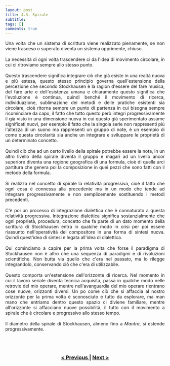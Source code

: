 ```yaml
---
layout: post
title: 4.3. Spirale
subtitle:
tags: []
comments: true
---
```

<p style="text-align:justify;">
Una volta che un sistema di scrittura viene realizzato pienamente, se non viene trasceso o superato diventa un sistema opprimente, chiuso.
<br>
<br>
La necessità di ogni volta trascendere ci da l'idea di movimento circolare, in cui ci ritroviamo sempre allo stesso punto.
<br>
<br>
Questo trascendere significa integrare ciò che già esiste in una realtà nuova e più estesa, questo stesso principio governa quell'estensione della percezione che secondo Stockhausen è la ragion d'essere del fare musica, del fare arte e dell'esistenza umana e chiaramente questo significa che l'evoluzione è continua, quindi benché il movimento di ricerca, individuazione, sublimazione dei metodi e delle pratiche esistenti sia circolare, cioè ritorna  sempre un punto di partenza in cui bisogna sempre ricominciare da capo, il fatto che tutto questo però integri progressivamente il già visto in una dimensione nuova in cui questo già sperimentato assume significati nuovi, per esempio il fatto che la singola serie non rappresenti più l'altezza di un suono ma rappresenti un gruppo di note, è un esempio di come questa circolarità sia anche un integrare e sviluppare le proprietà di un determinato concetto.
<br>
<br>
Quindi ciò che ad un certo livello della spirale potrebbe essere la nota, in un altro livello della spirale diventa il gruppo e magari ad un livello ancor superiore diventa una regione geografica di una formula, cioè di quella arci partitura che genera poi la composizione in quei pezzi che sono fatti con il metodo della formula.
<br>
<br>
Si realizza nel concetto di spirale la relatività progressiva, cioè il fatto che ogni cosa è connessa alla precedente ma in un modo che tende ad integrare progressivamente e non semplicemente sostituendo i metodi precedenti.
<br>
<br>
C'è poi un processo di integrazione dialettica che è connaturato a questa relatività progressiva. Integrazione dialettica significa sostanzialmente che ogni proprietà, procedura, concetto che fa parte di un dato momento della scrittura di Stockhausen entra in qualche modo in crisi per poi essere riassunto nell'operatività del compositore in una forma di sintesi nuova. Quindi quest'idea di sintesi è legata all'idea di dialettica.
<br>
<br>
Qui cominciamo a capire per la prima volta che forse il paradigma di Stockhausen non è altro che una sequenza di paradigmi e di rivoluzioni scientifiche. Non butta via quello che c'era nel passato, ma lo rilegge integrandolo, conservando ciò che c'era di utilizzabile.
<br>
<br>
Questo comporta un'estensione dell'orizzonte di ricerca. Nel momento in cui il lavoro seriale diventa tecnica acquisita, passa in qualche modo nelle retrovie del mio operare, mentre nell'avanguardia del mio operare rientrano cose nuove, orizzonti diversi. Un po come ciò che si affaccia al nostro orizzonte per la prima volta è sconosciuto e tutto da esplorare, ma man mano che entriamo dentro questo spazio ci diviene familiare, mentre all'orizzonte si affacciano nuove possibilità, il tutto con il movimento a spirale che è circolare e progressivo allo stesso tempo.
<br>
<br>
Il diametro della spirale di Stockhausen, almeno fino a <i>Mantra</i>, si estende progressivamente.
</p>
<br>
<br>
<h3 style="text-align:center">
<a href="https://velitch.github.io/velitch/2021-11-02-04_02_continuum/">< Previous </a>
|
<a href="https://velitch.github.io/velitch/2021-11-02-04_04_galassia/">Next ></a>
</h3>
